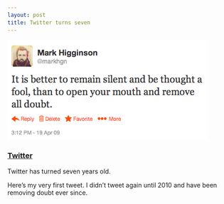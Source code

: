 ```yaml
---
layout: post
title: Twitter turns seven
---
```


![First tweet](/assets/images-inline/my-first-tweet.png)

### [Twitter](https://twitter.com/markhgn/statuses/1558084013)

Twitter has turned seven years old.

Here’s my very first tweet. I didn’t tweet again until 2010 and have been removing doubt ever since.